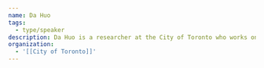 ```yaml
---
name: Da Huo
tags:
  - type/speaker
description: Da Huo is a researcher at the City of Toronto who works on climate change and greenhouse gas emissions. He is the lead developer of the Carbon Monitor Cities dataset, which is the first near-real-time daily CO2 emission dataset for 1500+ cities.
organization:
  - '[[City of Toronto]]'
---
```


